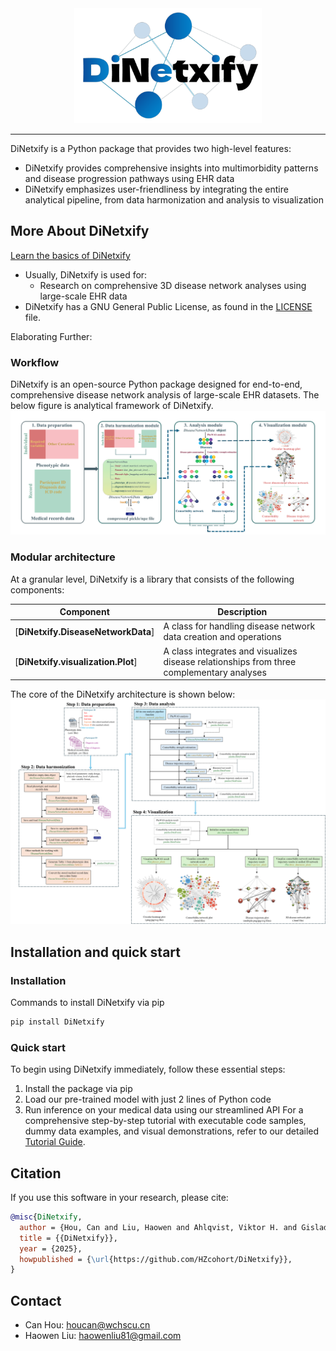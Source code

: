 <div align="center">
  <img src="./source/img/DiNetxify-logo.png" 
       alt="DiNetxify Logo" 
       width="300">
</div>

--------------------------------------------------------------------------------
DiNetxify is a Python package that provides two high-level features:
- DiNetxify provides comprehensive insights into multimorbidity patterns and disease progression pathways using EHR data
- DiNetxify emphasizes user-friendliness by integrating the entire analytical pipeline, from data harmonization and analysis to visualization
## More About DiNetxify

[Learn the basics of DiNetxify](./tutorial.md)

- Usually, DiNetxify is used for:
  - Research on comprehensive 3D disease network analyses using large-scale EHR data
- DiNetxify has a GNU General Public License, as found in the [LICENSE](LICENSE) file.

Elaborating Further:
### Workflow
DiNetxify is an open-source Python package designed for end-to-end, comprehensive disease network analysis of large-scale EHR datasets. The below figure is analytical framework of DiNetxify.
![analytical framework](./source/img/framework.png)

### Modular architecture
At a granular level, DiNetxify is a library that consists of the following components:

| Component | Description |
| ---- | --- |
| [**DiNetxify.DiseaseNetworkData**] | A class for handling disease network data creation and operations |
| [**DiNetxify.visualization.Plot**] | A class integrates and visualizes disease relationships from three complementary analyses |

The core of the DiNetxify architecture is shown below:
![architecture](./source/img/architecture.png)

## Installation and quick start

### Installation
Commands to install DiNetxify via pip
```bash
pip install DiNetxify
```

### Quick start
To begin using DiNetxify immediately, follow these essential steps:
1. Install the package via pip
2. Load our pre-trained model with just 2 lines of Python code
3. Run inference on your medical data using our streamlined API
For a comprehensive step-by-step tutorial with executable code samples, dummy data examples, and visual demonstrations, refer to our detailed [Tutorial Guide](./tutorial.md). 

## Citation
If you use this software in your research, please cite:
```bibtex
@misc{DiNetxify,
  author = {Hou, Can and Liu, Haowen and Ahlqvist, Viktor H. and Gisladottir, Elisabet Unnur and Yang, Yao and Yang, Huazhen and Fang, Fang and Valdimarsdóttir, Unnur A. and Song, Huan},
  title = {{DiNetxify}},
  year = {2025},
  howpublished = {\url{https://github.com/HZcohort/DiNetxify}},
}
```

## Contact
- Can Hou: [houcan@wchscu.cn](mailto:houcan@wchscu.cn)
- Haowen Liu: [haowenliu81@gmail.com](mailto:haowenliu81@gmail.com)
